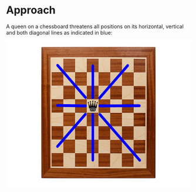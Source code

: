 # Approach

A queen on a chessboard threatens all positions on its horizontal,
vertical and both diagonal lines as indicated in blue:

<img src="https://github.com/bterwijn/NQueens/blob/master/docs/1queen.png" height="400" >


